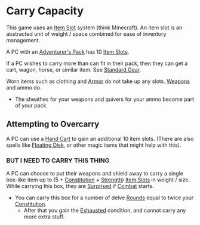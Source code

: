 # Carry Capacity

This game uses an [Item Slot](Item%20Slots.md) system (think Minecraft). An item slot is an abstracted unit of weight / space combined for ease of inventory management. 

A PC with an [Adventurer's Pack](../../Items/Equipment/Individual%20Item%20Cards/Gear/100%20Coins/Adventurer's%20Pack.md) has 10 [Item Slots](Item%20Slots.md). 

If a PC wishes to carry more than can fit in their pack, then they can get a cart, wagon, horse, or similar item. See [Standard Gear](../../Items/Equipment/Standard%20Gear.md). 

Worn items such as clothing and [Armor](../../Items/Equipment/Armor.md) do not take up any slots. [Weapons](../../Items/Equipment/Weapons.md) and ammo do.
- The sheathes for your weapons and quivers for your ammo become part of your pack.

## Attempting to Overcarry
A PC can use a [Hand Cart](../../Items/Equipment/Individual%20Item%20Cards/Gear/25%20Coins/Hand%20Cart.md) to gain an additional 10 item slots. (There are also spells like [Floating Disk](../../Magic/Spells/Mythril%20Spells/Level%201/Floating%20Disk.md), or other magic items that might help with this).

### BUT I NEED TO CARRY THIS THING
A PC can choose to put their weapons and shield away to carry a single box-like item up to (5 + [Constitution](../Chosen%20Statistics/Constitution.md) + [Strength](../Chosen%20Statistics/Strength.md)) [Item Slots](Item%20Slots.md) in weight / size. While carrying this box, they are [Surprised](../../Conditions/Surprised.md) if [Combat](../../Game%20Procedures/Combat.md) starts.
- You can carry this box for a number of delve [Rounds](../../Game%20Procedures/Round.md) equal to twice your [Constitution](../Chosen%20Statistics/Constitution.md).
	- After that you gain the [Exhausted](../../Conditions/Exhausted.md) condition, and cannot carry any more extra stuff.